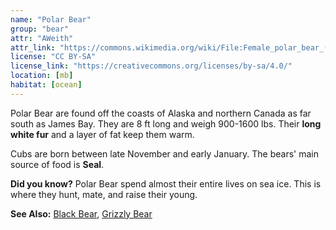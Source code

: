 ```yaml
---
name: "Polar Bear"
group: "bear"
attr: "AWeith"
attr_link: "https://commons.wikimedia.org/wiki/File:Female_polar_bear_(Ursus_maritimus)_with_cub,_Svalbard.jpg"
license: "CC BY-SA"
license_link: "https://creativecommons.org/licenses/by-sa/4.0/"
location: [mb]
habitat: [ocean]
---
```

Polar Bear are found off the coasts of Alaska and northern Canada as far south as James Bay. They are 8 ft long and weigh 900-1600 lbs. Their **long white fur** and a layer of fat keep them warm.

Cubs are born between late November and early January. The bears' main source of food is __Seal__.

**Did you know?** Polar Bear spend almost their entire lives on sea ice. This is where they hunt, mate, and raise their young.

<!-- generated, do not edit -->
**See Also:**
[Black Bear](/{{section}}/blabear),
[Grizzly Bear](/{{section}}/grizzly)
